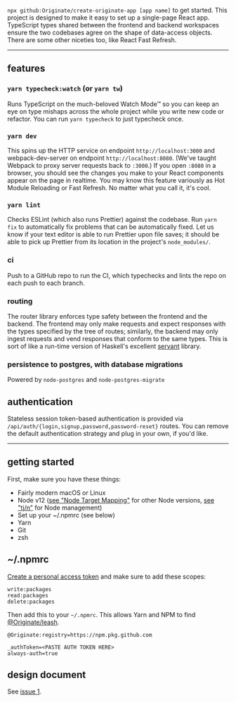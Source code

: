 `npx github:Originate/create-originate-app [app name]` to get started. This project is designed to make it easy to set up a single-page React app. TypeScript types shared between the frontend and backend workspaces ensure the two codebases agree on the shape of data-access objects. There are some other niceties too, like React Fast Refresh.

----

## features

### `yarn typecheck:watch` (or `yarn tw`)

Runs TypeScript on the much-beloved Watch Mode™ so you can keep an eye on type mishaps across the whole project while you write new code or refactor. You can run `yarn typecheck` to just typecheck once.

### `yarn dev`

This spins up the HTTP service on endpoint `http://localhost:3000` and webpack-dev-server on endpoint `http://localhost:8080`. (We've taught Webpack to proxy server requests back to `:3000`.) If you open `:8080` in a browser, you should see the changes you make to your React components appear on the page in realtime. You may know this feature variously as Hot Module Reloading or Fast Refresh. No matter what you call it, it's cool.

### `yarn lint`

Checks ESLint (which also runs Prettier) against the codebase. Run `yarn fix` to automatically fix problems that can be automatically fixed. Let us know if your text editor is able to run Prettier upon file saves; it should be able to pick up Prettier from its location in the project's `node_modules/`.

### ci

Push to a GitHub repo to run the CI, which typechecks and lints the repo on each push to each branch.

### routing

The router library enforces type safety between the frontend and the backend. The frontend may only make requests and expect responses with the types specified by the tree of routes; similarly, the backend may only ingest requests and vend responses that conform to the same types. This is sort of like a run-time version of Haskell's excellent [servant](https://www.servant.dev/) library.

### persistence to postgres, with database migrations

Powered by `node-postgres` and `node-postgres-migrate`

## authentication

Stateless session token-based authentication is provided via `/api/auth/{login,signup,password,password-reset}` routes. You can remove the default authentication strategy and plug in your own, if you'd like.

----

## getting started

First, make sure you have these things:

- Fairly modern macOS or Linux
- Node v12 ([see "Node Target Mapping"](https://github.com/microsoft/TypeScript/wiki/Node-Target-Mapping) for other Node versions, [see "tj/n"](https://github.com/tj/n) for Node management)
- Set up your ~/.npmrc (see below)
- Yarn
- Git
- zsh

## ~/.npmrc

[Create a personal access token](https://github.com/settings/tokens) and make sure to add these scopes:

```
write:packages
read:packages
delete:packages
``` 

Then add this to your `~/.npmrc`. This allows Yarn and NPM to find [@Originate/leash](https://github.com/Originate/leash).


```
@Originate:registry=https://npm.pkg.github.com

_authToken=<PASTE AUTH TOKEN HERE>
always-auth=true
```

## design document

See [issue 1](https://github.com/Originate/create-originate-app/issues/1).

